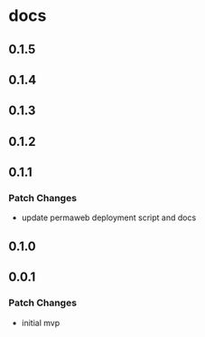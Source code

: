 # docs

## 0.1.5

## 0.1.4

## 0.1.3

## 0.1.2

## 0.1.1

### Patch Changes

- update permaweb deployment script and docs

## 0.1.0

## 0.0.1

### Patch Changes

- initial mvp
